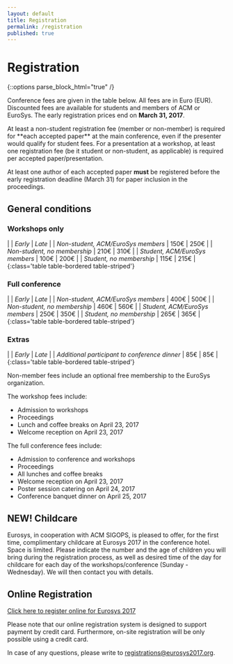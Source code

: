 ```yaml
---
layout: default
title: Registration
permalink: /registration
published: true
---
```

# Registration

{::options parse_block_html="true" /}

Conference fees are given in the table below. All fees are in Euro (EUR). Discounted fees are available for students and members of ACM or EuroSys. The early registration prices end on **March 31, 2017**.

<div class="alert alert-info alert-dismissible" role="alert">
At least a non-student registration fee (member or non-member) is required for **each accepted paper** at the main conference, even if the presenter would qualify for student fees. For a presentation at a workshop, at least one registration fee (be it student or non-student, as applicable) is required per accepted paper/presentation. 

At least one author of each accepted paper **must** be registered before the early registration deadline (March 31) for paper inclusion in the proceedings.
</div>

## General conditions

### Workshops only

|																				| *Early*	| *Late*	|
| *Non-student, ACM/EuroSys members*		| 150€		| 250€		|
| *Non-student, no membership*					| 210€		| 310€		|
| *Student, ACM/EuroSys members*				| 100€		| 200€		|
| *Student, no membership*							| 115€		| 215€		|
{:class='table table-bordered table-striped'}

### Full conference

|																				| *Early*	| *Late*	|
| *Non-student, ACM/EuroSys members*		| 400€		| 500€		|
| *Non-student, no membership*					| 460€		| 560€		|
| *Student, ACM/EuroSys members*				| 250€		| 350€		|
| *Student, no membership*							| 265€		| 365€		|
{:class='table table-bordered table-striped'}

### Extras

|																						| *Early*	| *Late*	|
| *Additional participant to conference dinner*	| 85€		| 85€		|
{:class='table table-bordered table-striped'}

Non-member fees include an optional free membership to the EuroSys organization.

The workshop fees include:

- Admission to workshops
- Proceedings
- Lunch and coffee breaks on April 23, 2017
- Welcome reception on April 23, 2017

The full conference fees include:

- Admission to conference and workshops
- Proceedings
- All lunches and coffee breaks
- Welcome reception on April 23, 2017
- Poster session catering on April 24, 2017
- Conference banquet dinner on April 25, 2017

## NEW! Childcare

Eurosys, in cooperation with ACM SIGOPS, is pleased to offer, for the first time, complimentary childcare at Eurosys 2017 in the conference hotel. Space is limited. Please indicate the number and the age of children you will bring during the registration process, as well as desired time of the day for childcare for each day of the workshops/conference (Sunday - Wednesday). We will then contact you with details.

## Online Registration

<a href="https://www.regonline.com/eurosys-2017" target="_blank"> Click here to register online for Eurosys 2017</a>

Please note that our online registration system is designed to support payment by credit card. Furthermore, on-site registration will be only possible using a credit card. 

In case of any questions, please write to <registrations@eurosys2017.org>.

<!---

<div class="alert alert-info alert-dismissible" role="alert">
Information to request for official invitation letter for your visa
application are [here](/venue/visa/).
Please do a request only once you are registered and after the conference fee is paid. 
</div>






--->